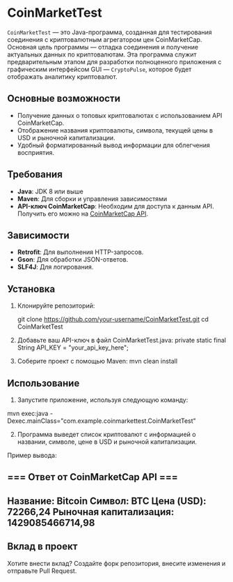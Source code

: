 # CoinMarketTest

`CoinMarketTest` — это Java-программа, созданная для тестирования соединения с криптовалютным агрегатором цен CoinMarketCap. Основная цель программы — отладка соединения и получение актуальных данных по криптовалютам. Эта программа служит предварительным этапом для разработки полноценного приложения с графическим интерфейсом GUI — `CryptoPulse`, которое будет отображать аналитику криптовалют.

## Основные возможности

- Получение данных о топовых криптовалютах с использованием API CoinMarketCap.
- Отображение названия криптовалюты, символа, текущей цены в USD и рыночной капитализации.
- Удобный форматированный вывод информации для облегчения восприятия.

## Требования

- **Java**: JDK 8 или выше
- **Maven**: Для сборки и управления зависимостями
- **API-ключ CoinMarketCap**: Необходим для доступа к данным API. Получить его можно на [CoinMarketCap API](https://coinmarketcap.com/api/).

## Зависимости

- **Retrofit**: Для выполнения HTTP-запросов.
- **Gson**: Для обработки JSON-ответов.
- **SLF4J**: Для логирования.

## Установка

1. Клонируйте репозиторий:

   git clone https://github.com/your-username/CoinMarketTest.git
   cd CoinMarketTest

2. Добавьте ваш API-ключ в файл CoinMarketTest.java:
private static final String API_KEY = "your_api_key_here";

3. Соберите проект с помощью Maven:
mvn clean install

## Использование

1. Запустите приложение, используя следующую команду:

mvn exec:java -Dexec.mainClass="com.example.coinmarkettest.CoinMarketTest"

2. Программа выведет список криптовалют с информацией о названии, символе, цене в USD и рыночной капитализации.

Пример вывода:

=== Ответ от CoinMarketCap API ===
----------------------------------
Название: Bitcoin
Символ: BTC
Цена (USD): 72266,24
Рыночная капитализация: 1429085466714,98
----------------------------------

## Вклад в проект

Хотите внести вклад? Создайте форк репозитория, внесите изменения и отправьте Pull Request.

